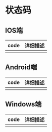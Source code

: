 # 状态码

## IOS端

| code | 详细描述 |
| --- | --- |
|  |  |

## Android端

| code | 详细描述 |
| --- | --- |
|  |  |

## Windows端

| code | 详细描述 |
| --- | --- |
|  |  |

